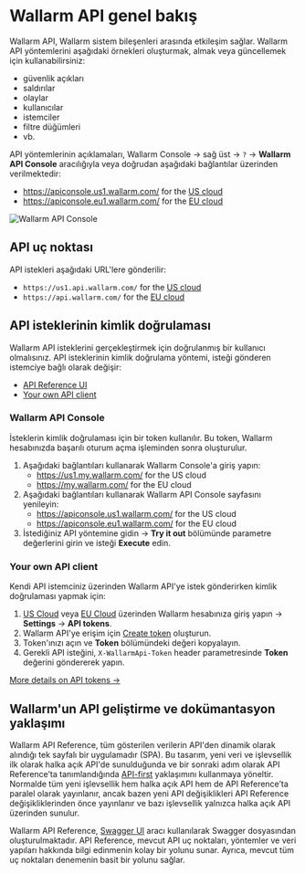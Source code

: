 [user-roles-article]:    ../user-guides/settings/users.md#user-roles
[img-api-tokens-edit]:   ../images/api-tokens-edit.png

# Wallarm API genel bakış

Wallarm API, Wallarm sistem bileşenleri arasında etkileşim sağlar. Wallarm API yöntemlerini aşağıdaki örnekleri oluşturmak, almak veya güncellemek için kullanabilirsiniz:

* güvenlik açıkları
* saldırılar
* olaylar
* kullanıcılar
* istemciler
* filtre düğümleri
* vb.

API yöntemlerinin açıklamaları, Wallarm Console → sağ üst → `?` → **Wallarm API Console** aracılığıyla veya doğrudan aşağıdaki bağlantılar üzerinden verilmektedir:

* https://apiconsole.us1.wallarm.com/ for the [US cloud](../about-wallarm/overview.md#cloud)
* https://apiconsole.eu1.wallarm.com/ for the [EU cloud](../about-wallarm/overview.md#cloud)

![Wallarm API Console](../images/wallarm-api-reference.png)

## API uç noktası

API istekleri aşağıdaki URL'lere gönderilir:

* `https://us1.api.wallarm.com/` for the [US cloud](../about-wallarm/overview.md#cloud)
* `https://api.wallarm.com/` for the [EU cloud](../about-wallarm/overview.md#cloud)

## API isteklerinin kimlik doğrulaması

Wallarm API isteklerini gerçekleştirmek için doğrulanmış bir kullanıcı olmalısınız. API isteklerinin kimlik doğrulama yöntemi, isteği gönderen istemciye bağlı olarak değişir:

* [API Reference UI](#wallarm-api-console)
* [Your own API client](#your-own-api-client)

### Wallarm API Console

İsteklerin kimlik doğrulaması için bir token kullanılır. Bu token, Wallarm hesabınızda başarılı oturum açma işleminden sonra oluşturulur.

1. Aşağıdaki bağlantıları kullanarak Wallarm Console'a giriş yapın:
    * https://us1.my.wallarm.com/ for the US cloud
    * https://my.wallarm.com/ for the EU cloud
2. Aşağıdaki bağlantıları kullanarak Wallarm API Console sayfasını yenileyin:
    * https://apiconsole.us1.wallarm.com/ for the US cloud
    * https://apiconsole.eu1.wallarm.com/ for the EU cloud
3. İstediğiniz API yöntemine gidin → **Try it out** bölümünde parametre değerlerini girin ve isteği **Execute** edin.

### Your own API client

Kendi API istemciniz üzerinden Wallarm API'ye istek gönderirken kimlik doğrulaması yapmak için:

1. [US Cloud](https://us1.my.wallarm.com/) veya [EU Cloud](https://my.wallarm.com/) üzerinden Wallarm hesabınıza giriş yapın → **Settings** → **API tokens**.
2. Wallarm API'ye erişim için [Create token](../user-guides/settings/api-tokens.md) oluşturun.
3. Token'ınızı açın ve **Token** bölümündeki değeri kopyalayın.
4. Gerekli API isteğini, `X-WallarmApi-Token` header parametresinde **Token** değerini göndererek yapın.

[More details on API tokens →](../user-guides/settings/api-tokens.md)

<!-- ## API restrictions

Wallarm limits the rate of API calls to 500 requests per second. -->

## Wallarm'un API geliştirme ve dokümantasyon yaklaşımı

Wallarm API Reference, tüm gösterilen verilerin API'den dinamik olarak alındığı tek sayfalı bir uygulamadır (SPA). Bu tasarım, yeni veri ve işlevsellik ilk olarak halka açık API'de sunulduğunda ve bir sonraki adım olarak API Reference’ta tanımlandığında [API-first](https://swagger.io/resources/articles/adopting-an-api-first-approach/) yaklaşımını kullanmaya yöneltir. Normalde tüm yeni işlevsellik hem halka açık API hem de API Reference’ta paralel olarak yayınlanır, ancak bazen yeni API değişiklikleri API Reference değişikliklerinden önce yayınlanır ve bazı işlevsellik yalnızca halka açık API üzerinden sunulur.
    
Wallarm API Reference, [Swagger UI](https://swagger.io/tools/swagger-ui/) aracı kullanılarak Swagger dosyasından oluşturulmaktadır. API Reference, mevcut API uç noktaları, yöntemler ve veri yapıları hakkında bilgi edinmenin kolay bir yolunu sunar. Ayrıca, mevcut tüm uç noktaları denemenin basit bir yolunu sağlar.